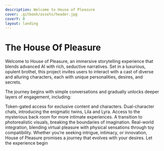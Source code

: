 ```yaml
---
description: Welcome to House of Pleasure
cover: .gitbook/assets/header.jpg
coverY: 0
layout: landing
---
```


# The House Of Pleasure
Welcome to House of Pleasure, an immersive storytelling experience that blends advanced AI with rich, seductive narratives. Set in a luxurious, opulent brothel, this project invites users to interact with a cast of diverse and alluring characters, each with unique personalities, desires, and secrets.

The journey begins with simple conversations and gradually unlocks deeper layers of engagement, including:

Token-gated access for exclusive content and characters.
Dual-character chats, introducing the enigmatic twins, Lila and Lyra.
Access to the mysterious back room for more intimate experiences.
A transition to photorealistic visuals, breaking the boundaries of imagination.
Real-world integration, blending virtual pleasure with physical sensations through toy compatibility.
Whether you’re seeking intrigue, intimacy, or innovation, House of Pleasure promises a journey that evolves with your desires. Let the experience begin